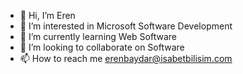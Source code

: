 - 👋 Hi, I’m Eren
- 👀 I’m interested in Microsoft Software Development
- 🌱 I’m currently learning Web Software
- 💞️ I’m looking to collaborate on Software
- 📫 How to reach me erenbaydar@isabetbilisim.com

<!---
gitEren/Eren is a ✨ special ✨ repository because its `README.md` (this file) appears on your GitHub profile.
You can click the Preview link to take a look at your changes.
--->
